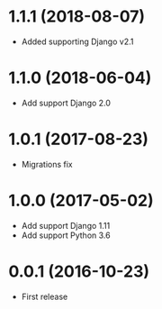 1.1.1 (2018-08-07)
==================
  * Added supporting Django v2.1
  

1.1.0 (2018-06-04)
==================
  * Add support Django 2.0


1.0.1 (2017-08-23)
==================
  * Migrations fix


1.0.0 (2017-05-02)
==================
  * Add support Django 1.11
  * Add support Python 3.6


0.0.1 (2016-10-23)
==================
  * First release
